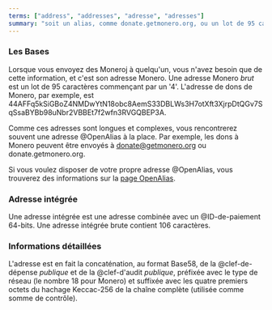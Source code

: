 ```yaml
---
terms: ["address", "addresses", "adresse", "adresses"]
summary: "soit un alias, comme donate.getmonero.org, ou un lot de 95 caractères commençant par un 4"
---
```


### Les Bases

Lorsque vous envoyez des Moneroj à quelqu'un, vous n'avez besoin que de cette information, et c'est son adresse Monero. Une adresse Monero *brut* est un lot de 95 caractères commençant par un '4'. L'adresse de dons de Monero, par exemple, est <span class="long-term">44AFFq5kSiGBoZ4NMDwYtN18obc8AemS33DBLWs3H7otXft3XjrpDtQGv7SqSsaBYBb98uNbr2VBBEt7f2wfn3RVGQBEP3A</span>.

Comme ces adresses sont longues et complexes, vous rencontrerez souvent une adresse @OpenAlias à la place. Par exemple, les dons à Monero peuvent être envoyés à <span class="long-term">donate@getmonero.org</span> ou <span class="long-term">donate.getmonero.org</span>.

Si vous voulez disposer de votre propre adresse @OpenAlias, vous trouverez des informations sur la [page OpenAlias](/fr/the-monero-project/).

### Adresse intégrée

Une adresse intégrée est une adresse combinée avec un @ID-de-paiement 64-bits. Une adresse intégrée brute contient 106 caractères.

### Informations détaillées

L'adresse est en fait la concaténation, au format Base58, de la @clef-de-dépense *publique* et de la @clef-d'audit *publique*, préfixée avec le type de réseau (le nombre 18 pour Monero) et suffixée avec les quatre premiers octets du hachage Keccac-256 de la chaîne complète (utilisée comme somme de contrôle).

